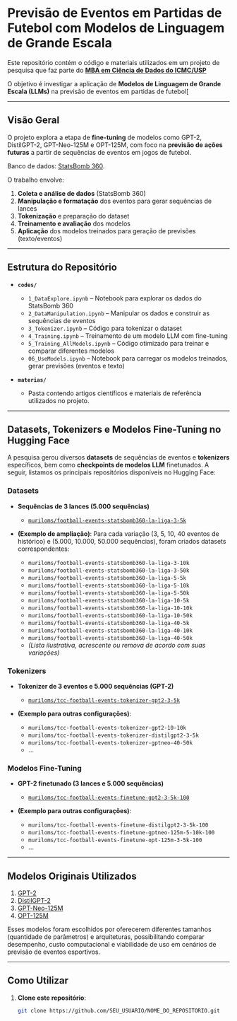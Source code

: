 # Previsão de Eventos em Partidas de Futebol com Modelos de Linguagem de Grande Escala

Este repositório contém o código e materiais utilizados em um projeto de pesquisa que faz parte do [**MBA em Ciência de Dados do ICMC/USP**](https://cemeai.icmc.usp.br/MBA/) 

O objetivo é investigar a aplicação de **Modelos de Linguagem de Grande Escala (LLMs)** na previsão de eventos em partidas de futebol[

---

## Visão Geral

O projeto explora a etapa de **fine-tuning** de modelos como GPT-2, DistilGPT-2, GPT-Neo-125M e OPT-125M, com foco na **previsão de ações futuras** a partir de sequências de eventos em jogos de futebol.

Banco de dados: [StatsBomb 360](https://statsbomb.com/what-we-do/soccer-data/360-2/).

O trabalho envolve:

1. **Coleta e análise de dados** (StatsBomb 360)
2. **Manipulação e formatação** dos eventos para gerar sequências de lances
3. **Tokenização** e preparação do dataset
4. **Treinamento e avaliação** dos modelos
5. **Aplicação** dos modelos treinados para geração de previsões (texto/eventos)

---

## Estrutura do Repositório

- **`codes/`**  
  - `1_DataExplore.ipynb` – Notebook para explorar os dados do StatsBomb 360  
  - `2_DataManipulation.ipynb` – Manipular os dados e construir as sequências de eventos  
  - `3_Tokenizer.ipynb` – Código para tokenizar o dataset  
  - `4_Training.ipynb` – Treinamento de um modelo LLM com fine-tuning  
  - `5_Training_AllModels.ipynb` – Código otimizado para treinar e comparar diferentes modelos  
  - `06_UseModels.ipynb` – Notebook para carregar os modelos treinados, gerar previsões (eventos e texto)  

- **`materias/`**  
  - Pasta contendo artigos científicos e materiais de referência utilizados no projeto.  

---

## Datasets, Tokenizers e Modelos Fine-Tuning no Hugging Face

A pesquisa gerou diversos **datasets** de sequências de eventos e **tokenizers** específicos, bem como **checkpoints de modelos LLM** finetunados. A seguir, listamos os principais repositórios disponíveis no Hugging Face:

### Datasets

- **Sequências de 3 lances (5.000 sequências)**  
  - [`muriloms/football-events-statsbomb360-la-liga-3-5k`](https://huggingface.co/muriloms/football-events-statsbomb360-la-liga-3-5k)

- **(Exemplo de ampliação)**: Para cada variação (3, 5, 10, 40 eventos de histórico) e (5.000, 10.000, 50.000 sequências), foram criados datasets correspondentes:
  - `muriloms/football-events-statsbomb360-la-liga-3-10k`
  - `muriloms/football-events-statsbomb360-la-liga-3-50k`
  - `muriloms/football-events-statsbomb360-la-liga-5-5k`
  - `muriloms/football-events-statsbomb360-la-liga-5-10k`
  - `muriloms/football-events-statsbomb360-la-liga-5-50k`
  - `muriloms/football-events-statsbomb360-la-liga-10-5k`
  - `muriloms/football-events-statsbomb360-la-liga-10-10k`
  - `muriloms/football-events-statsbomb360-la-liga-10-50k`
  - `muriloms/football-events-statsbomb360-la-liga-40-5k`
  - `muriloms/football-events-statsbomb360-la-liga-40-10k`
  - `muriloms/football-events-statsbomb360-la-liga-40-50k`
  - *(Lista ilustrativa, acrescente ou remova de acordo com suas variações)*

### Tokenizers

- **Tokenizer de 3 eventos e 5.000 sequências (GPT-2)**  
  - [`muriloms/tcc-football-events-tokenizer-gpt2-3-5k`](https://huggingface.co/muriloms/tcc-football-events-tokenizer-gpt2-3-5k)  

- **(Exemplo para outras configurações)**:
  - `muriloms/tcc-football-events-tokenizer-gpt2-10-10k`
  - `muriloms/tcc-football-events-tokenizer-distilgpt2-3-5k`
  - `muriloms/tcc-football-events-tokenizer-gptneo-40-50k`
  - ...

### Modelos Fine-Tuning

- **GPT-2 finetunado (3 lances e 5.000 sequências)**  
  - [`muriloms/tcc-football-events-finetune-gpt2-3-5k-100`](https://huggingface.co/muriloms/tcc-football-events-finetune-gpt2-3-5k-100)

- **(Exemplo para outras configurações)**:
  - `muriloms/tcc-football-events-finetune-distilgpt2-3-5k-100`
  - `muriloms/tcc-football-events-finetune-gptneo-125m-5-10k-100`
  - `muriloms/tcc-football-events-finetune-opt-125m-3-5k-100`
  - ...

---

## Modelos Originais Utilizados

1. [GPT-2](https://huggingface.co/openai-community/gpt2)  
2. [DistilGPT-2](https://huggingface.co/distilbert/distilgpt2)  
3. [GPT-Neo-125M](https://huggingface.co/EleutherAI/gpt-neo-125m)  
4. [OPT-125M](https://huggingface.co/facebook/opt-125m)  

Esses modelos foram escolhidos por oferecerem diferentes tamanhos (quantidade de parâmetros) e arquiteturas, possibilitando comparar desempenho, custo computacional e viabilidade de uso em cenários de previsão de eventos esportivos.

---

## Como Utilizar

1. **Clone este repositório**:
   ```bash
   git clone https://github.com/SEU_USUARIO/NOME_DO_REPOSITORIO.git
